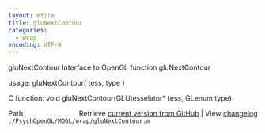 ```yaml
---
layout: mfile
title: gluNextContour
categories:
  - wrap
encoding: UTF-8
---
```


gluNextContour  Interface to OpenGL function gluNextContour

usage:  gluNextContour\( tess, type \)

C function:  void gluNextContour\(GLUtesselator\* tess, GLenum type\)


<div class="code_header" style="text-align:right;">
  <span style="float:left;">Path&nbsp;&nbsp;</span> <span class="counter">Retrieve <a href=
  "https://raw.github.com/Psychtoolbox-3/Psychtoolbox-3/beta/./PsychOpenGL/MOGL/wrap/gluNextContour.m">current version from GitHub</a> | View <a href=
  "https://github.com/Psychtoolbox-3/Psychtoolbox-3/commits/beta/./PsychOpenGL/MOGL/wrap/gluNextContour.m">changelog</a></span>
</div>
<div class="code">
  <code>./PsychOpenGL/MOGL/wrap/gluNextContour.m</code>
</div>

